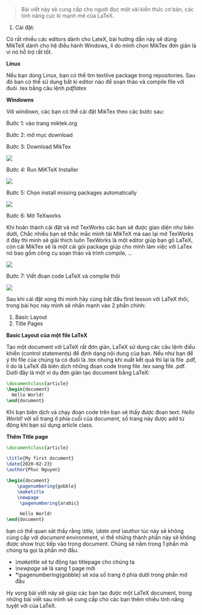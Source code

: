 > Bài viết này sẽ cung cấp cho người đọc một vài kiến thức cơ bản, các tính năng cực kì  mạnh mẽ của LaTeX.
> 

1. Cài đặt:

Có rất nhiều các editors dành cho LateX, bài hướng dẫn này sẽ dùng MikTeX dành cho hệ điều hành Windows, lí do mình chọn MikTex đơn giản là vì nó hỗ trợ rất tốt.

**Linux**

Nếu bạn dùng Linux, bạn có thể tìm textlive package trong repositories. Sau đó bạn có thể sử dụng bất kì editor nào để soạn thảo và compile file với đuôi .tex bằng câu lệnh *pdflatex*

**Windowns**

Với windown, các bạn có thể cài đặt MikTex theo các bước sau:

Bước 1: vào trang miktek.org

Bước 2: mở mục download 

Bước 3: Download MikTex

![](https://images.viblo.asia/65bf5c90-7386-464a-a906-358894b632af.PNG)

Bước 4: Run MiKTeX Installer

![](https://images.viblo.asia/6aaa80a3-c740-4c84-83d7-94f2d6bba7bc.PNG)


Bước 5: Chọn install missing packages automatically

![](https://images.viblo.asia/7e5efa4f-7b99-431e-8814-a0855ccdd52f.PNG)

Bước 6: Mở TeXworks

Khi hoàn thành cài đặt và mở TexWorks các bạn sẽ được giao diện như bên dưới, Chắc nhiều bạn sẽ thắc mắc mình tải MikTeX mà sao lại mở TexWorks ở đây thì mình sẽ giải thích luôn TexWorks là một editor giúp bạn gõ LaTeX, còn cái MikTex sẽ là một cái gói package giúp cho mình làm việc với LaTex nó bao gồm công cụ soạn thảo và trình compile, ...

![](https://images.viblo.asia/19e3ea84-3853-4596-93b2-c6837ea77ccf.PNG)

Bước 7: Viết đoạn code LaTeX và compile thôi

![](https://images.viblo.asia/adeafe94-7606-46aa-bc1d-d5379a6f9a04.PNG)


Sau khi cài đặt xong thì mình hãy cùng bắt đầu first lesson với LaTeX thôi, trong bài học này mình sẽ nhấn mạnh vào 2 phần chính:

1. Basic Layout
2. Title Pages

**Basic Layout của một file LaTeX**

Tạo một document với LaTeX rất đơn giản, LaTeX sử dụng các câu lệnh điểu khiển (control statements) để định dạng nội dung của bạn. Nếu như bạn để ý thì file của chúng ta có đuôi là .tex nhưng khi xuất kết quả thì lại là file .pdf, lí do là LaTeX đã biên dịch những đoạn code trong file .tex sang file .pdf. Dưới đây là một ví dụ đơn giản tạo document bằng LaTeX:

```LaTex
\documentclass{article}
\begin{document}
  Hello World!
\end{document}
```

Khi bạn biên dịch và chạy đoạn code trên bạn sẽ thấy được đoạn text: *Hello World!* với số trang ở phía cuối của document, số trang này được add từ động khi bạn sử dụng article class.

**Thêm Title page**

```LaTeX
\documentclass{article}

\title{My first document}
\date{2020-02-23}
\author{Phuc Nguyen}

\begin{document}
  	\pagenumbering{gobble}
  	\maketitle
  	\newpage
 	 \pagenumbering{arabic}

 	 Hello World!
\end{document}
```

bạn có thể quan sát thấy rằng *\title, \date and \author* lúc này sẽ không cùng cấp với *document* environment, vì thế những thành phần này sẽ không được show trực tiếp vào trong document. Chúng sẽ nằm trong 1 phần mà chúng ta gọi là phần mở đầu.

* *\maketitle* sẽ tự động tạo titlepage cho chúng ta
* *\newpage* sẽ là sang 1 page mới
* *\pagenumbering{gobble} sẽ xóa số trang ở phía dưới trong phần mở đầu

Hy vọng bài viết này sẽ giúp các bạn tạo được một LaTeX document, trong những bài viết sau mình sẽ cung cấp cho các bạn thêm nhiều tính năng tuyệt với của LaTeX.